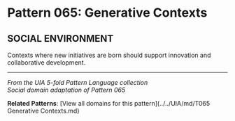 # Pattern 065: Generative Contexts

## SOCIAL ENVIRONMENT

Contexts where new initiatives are born should support innovation and collaborative development.

---

*From the UIA 5-fold Pattern Language collection*  
*Social domain adaptation of Pattern 065*

**Related Patterns**: [View all domains for this pattern](../../UIA/md/T065 Generative Contexts.md)
